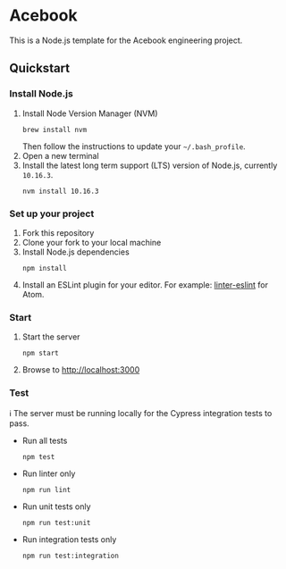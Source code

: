 # Acebook

This is a Node.js template for the Acebook engineering project.

## Quickstart

### Install Node.js

1. Install Node Version Manager (NVM)
    ```
    brew install nvm
    ```
    Then follow the instructions to update your `~/.bash_profile`.
1. Open a new terminal
1. Install the latest long term support (LTS) version of Node.js, currently `10.16.3`.
    ```
    nvm install 10.16.3
    ```

### Set up your project

1. Fork this repository
1. Clone your fork to your local machine
1. Install Node.js dependencies
    ```
    npm install
    ```
1. Install an ESLint plugin for your editor. For example: [linter-eslint](https://github.com/AtomLinter/linter-eslint) for Atom.

### Start

1. Start the server
    ```
    npm start
    ```
1. Browse to [http://localhost:3000](http://localhost:3000)

### Test

ℹ️ The server must be running locally for the Cypress integration tests to pass.

* Run all tests
    ```
    npm test
    ```
* Run linter only
    ```
    npm run lint
    ```
* Run unit tests only
    ```
    npm run test:unit
    ```
* Run integration tests only
    ```
    npm run test:integration
    ```
